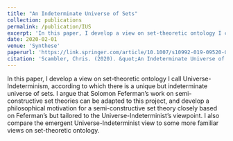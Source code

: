 ```yaml
---
title: "An Indeterminate Universe of Sets"
collection: publications
permalink: /publication/IUS
excerpt: 'In this paper, I develop a view on set-theoretic ontology I call Universe-Indeterminism, according to which there is a unique but indeterminate universe of sets. I argue that Solomon Feferman’s work on semi-constructive set theories can be adapted to this project, and develop a philosophical motivation for a semi-constructive set theory closely based on Feferman’s but tailored to the Universe-Indeterminist’s viewpoint. I also compare the emergent Universe-Indeterminist view to some more familiar views on set-theoretic ontology.'
date: 2020-02-01
venue: 'Synthese'
paperurl: 'https://link.springer.com/article/10.1007/s10992-019-09520-0'
citation: 'Scambler, Chris. (2020). &quot;An Indeterminate Universe of Sets.&quot; <i>Synthese</i>. 197, 545–573.'
---
```

In this paper, I develop a view on set-theoretic ontology I call Universe-Indeterminism, according to which there is a unique but indeterminate universe of sets. I argue that Solomon Feferman’s work on semi-constructive set theories can be adapted to this project, and develop a philosophical motivation for a semi-constructive set theory closely based on Feferman’s but tailored to the Universe-Indeterminist’s viewpoint. I also compare the emergent Universe-Indeterminist view to some more familiar views on set-theoretic ontology.